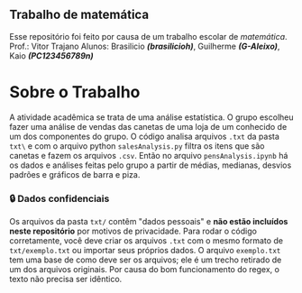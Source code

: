 ## Trabalho de matemática
Esse repositório foi feito por causa de um trabalho escolar de *matemática*.
Prof.: Vitor Trajano
Alunos: Brasilicio ***(brasilicioh)***, Guilherme ***(G-Aleixo)***, Kaio ***(PC123456789n)***

# Sobre o Trabalho
A atividade acadêmica se trata de uma análise estatística.
O grupo escolheu fazer uma análise de vendas das canetas de uma loja de um conhecido de um dos componentes do grupo.
O código analisa arquivos `.txt` da pasta `txt\` e com o arquivo python `salesAnalysis.py` filtra os itens que são canetas e fazem os arquivos `.csv`.
Então no arquivo `pensAnalysis.ipynb` há os dados e análises feitas pelo grupo a partir de médias, medianas, desvios padrões e gráficos de barra e piza.

### 🔒 Dados confidenciais
Os arquivos da pasta `txt/` contêm "dados pessoais" e **não estão incluídos neste repositório** por motivos de privacidade.
Para rodar o código corretamente, você deve criar os arquivos `.txt` com o mesmo formato de `txt/exemplo.txt` ou importar seus próprios dados.
O arquivo `exemplo.txt` tem uma base de como deve ser os arquivos; ele é um trecho retirado de um dos arquivos originais.
Por causa do bom funcionamento do regex, o texto não precisa ser idêntico.
